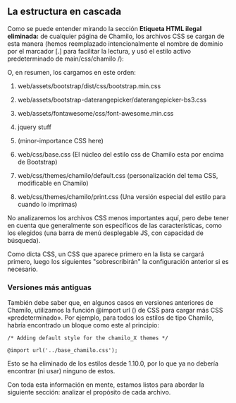 ## La estructura en cascada

Como se puede entender mirando la sección **Etiqueta HTML ilegal eliminada:** de cualquier página de Chamilo, los archivos CSS se cargan de esta manera (hemos reemplazado intencionalmente el nombre de dominio por el marcador [.] para facilitar la lectura, y usó el estilo activo predeterminado de main/css/chamilo /):

O, en resumen, los cargamos en este orden:

1.  web/assets/bootstrap/dist/css/bootstrap.min.css

2.  web/assets/bootstrap-daterangepicker/daterangepicker-bs3.css

3.  web/assets/fontawesome/css/font-awesome.min.css

4.  jquery stuff

5.  (minor-importance CSS here)

6.  web/css/base.css (El núcleo del estilo css de Chamilo esta por encima de Bootstrap)

7.  web/css/themes/chamilo/default.css (personalización del tema CSS, modificable en Chamilo)

8.  web/css/themes/chamilo/print.css (Una versión especial del estilo para cuando lo imprimas)

No analizaremos los archivos CSS menos importantes aquí, pero debe tener en cuenta que generalmente son específicos de las características, como los elegidos (una barra de menú desplegable JS, con capacidad de búsqueda).

Como dicta CSS, un CSS que aparece primero en la lista se cargará primero, luego los siguientes "sobrescribirán" la configuración anterior si es necesario.

### Versiones más antiguas

También debe saber que, en algunos casos en versiones anteriores de Chamilo, utilizamos la función @import url () de CSS para cargar más CSS «predeterminado». Por ejemplo, para todos los estilos de tipo Chamilo, habría encontrado un bloque como este al principio:

```
/* Adding default style for the chamilo_X themes */

@import url('../base_chamilo.css');
```

Esto se ha eliminado de los estilos desde 1.10.0, por lo que ya no debería encontrar (ni usar) ninguno de estos.

Con toda esta información en mente, estamos listos para abordar la siguiente sección: analizar el propósito de cada archivo.